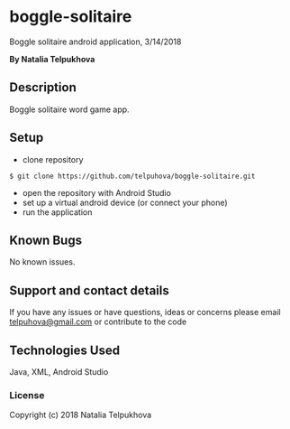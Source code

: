 # boggle-solitaire

Boggle solitaire android application, 3/14/2018

**By Natalia Telpukhova**

## Description

Boggle solitaire word game app.

## Setup

* clone repository
```
$ git clone https://github.com/telpuhova/boggle-solitaire.git
```
* open the repository with Android Studio
* set up a virtual android device (or connect your phone)
* run the application

## Known Bugs

No known issues.

## Support and contact details

If you have any issues or have questions, ideas or concerns please email telpuhova@gmail.com or contribute to the code

## Technologies Used

Java, XML, Android Studio

### License

Copyright (c) 2018 Natalia Telpukhova
